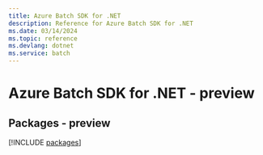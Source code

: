 ```yaml
---
title: Azure Batch SDK for .NET
description: Reference for Azure Batch SDK for .NET
ms.date: 03/14/2024
ms.topic: reference
ms.devlang: dotnet
ms.service: batch
---
```

# Azure Batch SDK for .NET - preview
## Packages - preview
[!INCLUDE [packages](batch-index.md)]